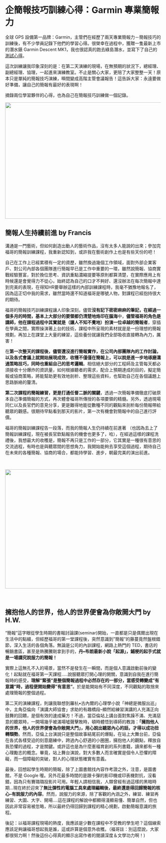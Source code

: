# 企簡報技巧訓練心得：Garmin 專業簡報力 

<p>全球 GPS 設備第一品牌：Garmin，主管們在經歷了兩天專業簡報力－簡報技巧的訓練後，有不少學員記錄下他們的學習心得。很榮幸在過程中，獲贈一隻最新上市的潛水錶 Garmin Descent MK1，我也很認真的跑去綠島潛水，並寫下了自己的<a href="https://afu.tw/886" rel="noopener" target="_blank">測試心得</a>。</p>
<p>這次訓練讓我印象深刻的是：在第二天演練的現場，在無預期的狀況下，總經理、副總經理、協理，一起進來演練教室。不止是關心大家，更陪了大家整整一天！原本只是單純的簡報技巧演練，𣊬間變成高階主管會議報告！這告訴大家：永遠要做好準備，讓自己的簡報有最好的表現啊！</p>
<p>摘錄兩位學習夥伴的心得，也為自己在簡報技巧訓練做一個記錄。<span id="more-905"></span></p>
<p><img alt="" class="alignnone wp-image-904" height="377" sizes="(max-width: 602px) 100vw, 602px" src="https://afu.tw/wp-content/uploads/2018/05/螢幕截圖-2018-05-23-10.37.39-300x188.jpg" srcset="https://afu.tw/wp-content/uploads/2018/05/螢幕截圖-2018-05-23-10.37.39-300x188.jpg 300w, https://afu.tw/wp-content/uploads/2018/05/螢幕截圖-2018-05-23-10.37.39-233x146.jpg 233w, https://afu.tw/wp-content/uploads/2018/05/螢幕截圖-2018-05-23-10.37.39-50x31.jpg 50w, https://afu.tw/wp-content/uploads/2018/05/螢幕截圖-2018-05-23-10.37.39-120x75.jpg 120w, https://afu.tw/wp-content/uploads/2018/05/螢幕截圖-2018-05-23-10.37.39.jpg 725w" width="602"/></p>
<h2>簡報人生持續前進 by Francis</h2>
<p>溝通是一門藝術，但如何創造出動人的藝術作品，沒有太多人能說的出來；參加完福哥的簡報訓練課程，我重新認知到，或許我在藝術創作上也是有些天份的吧！</p>
<p>自己在工作上已經累積有一定的資歷，雖然換過幾個工作領域，面對外部企業客戶、對公司內部各個團隊進行簡報早已是工作中重要的一環，雖然說簡報、協商實戰經驗豐富，對於換位思考、資訊重點濃縮提要等原則都算清楚，在實際應用上有時候還是會覺得力不從心，始終認為自己的口才不夠好、還沒辦法在每次簡報中達到完美的表現，在得知HR要舉辦這樣的內部訓練課程時，我毫不猶豫地報名了，因為這正切中我的需求，雖然當時還不知道福哥是哪號人物，對課程已經抱持很大的期待。</p>
<p>福哥的簡報技巧訓練課程讓人印象深刻，儘管<strong>沒有記下密密麻麻的筆記，在經過一個多月的時間，基本上大部分的要領都仍清楚地烙印在腦海</strong>中，<strong>儘管福哥的角色是講師，他在課程過程中其實就是（讓人不知不覺地）扮演一位卓越的簡報者</strong>，穿插在學員之間，實際操演著上台的技術，課程中所呈現的素材就是是一份理想的簡報規劃，再加上在課堂上大量的練習，這些養份就讓我們全部吸收直接轉為內力，厲害！</p>
<p>在<strong>第一次整天的課程後，儘管還沒進行簡報實作，在公司內部團隊內的工作討論，以及各式會議上就開始展現成效，收穫不僅僅在簡報上，可以說是進一步地琢磨溝通策略技巧，同時也重組自己的思考邏輯</strong>。相信絕大部分的工程師及主管每天都必須接收十分爆炸的資訊量，如何根據聽者的需求，配合上預期達成的目的，擬定簡報或協商策略，將能幫助更有效地剖析、整理這些資料，也幫助自己在各個議題上思路脈絡的釐清。</p>
<p><strong>第二次課程的簡報練習，更是打通任督二脈的關鍵</strong>，透過一次簡報準備徹底打破原本自己準備簡報的方式，再次體會福哥所傳授的各項要領的精髓。另外，透過現場同仁以及長官們的意見分享，更是難得地能從數種不同的觀點來剖析每份簡報帶給聽眾的觀感。很期待早點看到那天的影片，第一次有機會對簡報中的自己進行評價。</p>
<p>福哥的簡報訓練課程告一段落，而我的簡報人生仍持續在前進著 （也因為去上了簡報訓練課程，現在被長官欽點報告的機會也更多了，哈），在經過這樣的課程洗禮後，我想最大的收穫是，簡報不再只是工作的一部分，它其實是一種很有意思的交流過程，有時也是與聽眾間的思想角力，我開始能夠去享受這個過程，期待自己在未來的各種簡報、協商的場合，都能持學習、進步，朝最完美的演出前進。</p>
<p> </p>
<p><img alt="" class="alignnone wp-image-903" height="386" sizes="(max-width: 600px) 100vw, 600px" src="https://afu.tw/wp-content/uploads/2018/05/螢幕截圖-2018-05-23-10.39.05-300x193.jpg" srcset="https://afu.tw/wp-content/uploads/2018/05/螢幕截圖-2018-05-23-10.39.05-300x193.jpg 300w, https://afu.tw/wp-content/uploads/2018/05/螢幕截圖-2018-05-23-10.39.05-227x146.jpg 227w, https://afu.tw/wp-content/uploads/2018/05/螢幕截圖-2018-05-23-10.39.05-50x32.jpg 50w, https://afu.tw/wp-content/uploads/2018/05/螢幕截圖-2018-05-23-10.39.05-117x75.jpg 117w, https://afu.tw/wp-content/uploads/2018/05/螢幕截圖-2018-05-23-10.39.05.jpg 729w" width="600"/></p>
<p> </p>
<h2>擁抱他人的世界，他人的世界便會為你敞開大門 by H.W.</h2>
<p>“簡報”這字眼從學生時期的書報討論課(seminar)開始，一直都是只是偶爾出現在生活中的點綴，但經歷福哥的第一堂課程後，突然意識到”簡報”的藤蔓竟然盤根錯節，深入生活的各個角落。無論是公司的內訓課程，網路上熱門的 TED，書店的暢銷書區，甚至是熱騰騰剛拿到手的，<strong>丹•布朗最新小說「起源」，鋪梗</strong><strong>的起手式就是一場講究說服力的簡報！</strong></p>
<p>實際上這無孔不入的場景，當然不是發生在一瞬間，而是個人意識啟動前後的變化！起點就在福哥第一天課程…..說服聽眾打開心理的開關，意識到自我在進行簡報時的感受，<strong>理解”緊張”是整個簡報過程中必然存在的一部分，當感受轉變成”有意識”時，過程便開始變得”有意思”</strong>。於是能開始有不同深度，不同觀點的取捨來處理簡報的整個過程。</p>
<p>第二天的演練課程，則讓我聯想到羅杭•古內爾的心理學小說「神總是微服出巡」中，主角亞倫向「演講大師協會」求助的有趣橋段–顯然給練習演講的人充滿正向鼓舞的回饋，是個有效的速成藥方！不過，當亞倫站上講台面對焦躁不滿、充滿惡意的聽眾時，一開場幾乎被滿場噓聲擊敗時，頓時體悟到導師的教誨：<strong>「擁抱他人的世界，他人的世界便會為你敞開大門」，用心說出聽眾內心的話，才得以成功扭轉頹勢</strong>。然而，亞倫上台演說只是整個故事結尾前的爆點，在站上大舞台前，亞倫在各式各樣受迫的刻意磨練中，跨過內心舒適的小圈圈，擁抱他人的觀點，釋放自我恐懼的過程，才是關鍵。或許這也是為什麼憲福育創的系列書籍，讀來都有一種心理勵志的概念。畢竟，站上舞台演說，對大多數人而言確實是個令人恐懼的障礙，而一個障礙的突破，對人的心理狀態確實有意義。</p>
<p>最後，回想起學生時期的簡報，除了上圖書館找內容作考證之外，注意，是圖書館，不是 Google 喔。另外花最多時間的是跟卡彈的影印機或印表機對抗，沒看錯，因為只有賽璐璐投影片可用。年輕人請相信我，人類曾經有過這樣的黑暗時期…現在終於迎來了<strong>無比彈性的電腦工具來處理編輯後，最終還是得回歸簡報的核心–有說服力的內容</strong>。然而，說服力的來源，除了客觀的內涵之外，練習、練習再練習、大圖、大字、開場….這在課程的解說中都顯得淺顯易懂、簡單自然，但也因此非常容易被忽略，所以最終仍得回歸到課程的精心規劃，啟動簡報意識的旅程。</p>
<p>後記：以福哥課程現場的熱度，我應該是少數在課程中不受教的學生吧？這個線索應該足夠讓福哥想起我是誰，這或許算是個意外收穫。（福哥註：別這麼說，大家都很努力啊！然後這份心得真的顯示出寫作者的閱讀深度＆文學功力啊！)</p>